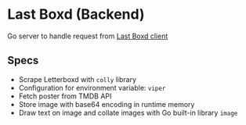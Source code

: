 # Last Boxd (Backend)

Go server to handle request from [Last Boxd client](https://github.com/sngbd/last-boxd-client)

## Specs
- Scrape Letterboxd with `colly` library
- Configuration for environment variable: `viper`
- Fetch poster from TMDB API
- Store image with base64 encoding in runtime memory
- Draw text on image and collate images with Go built-in library `image`

